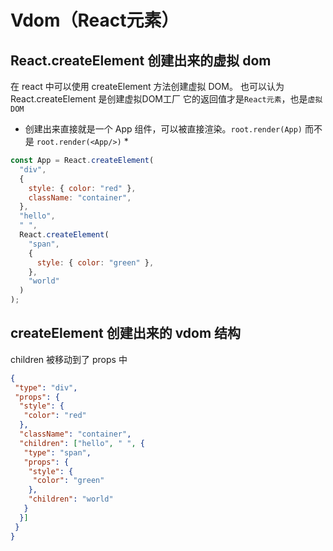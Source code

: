 # Vdom（React元素）

## React.createElement 创建出来的虚拟 dom

在 react 中可以使用 createElement 方法创建虚拟 DOM。
也可以认为 React.createElement 是创建虚拟DOM工厂
它的返回值才是`React元素`，也是`虚拟DOM`

* 创建出来直接就是一个 App 组件，可以被直接渲染。`root.render(App)` 而不是 `root.render(<App/>)` *

```js
const App = React.createElement(
  "div",
  {
    style: { color: "red" },
    className: "container",
  },
  "hello",
  " ",
  React.createElement(
    "span",
    {
      style: { color: "green" },
    },
    "world"
  )
);
```

## createElement 创建出来的 vdom 结构

children 被移动到了 props 中

```json
{
 "type": "div",
 "props": {
  "style": {
   "color": "red"
  },
  "className": "container",
  "children": ["hello", " ", {
   "type": "span",
   "props": {
    "style": {
     "color": "green"
    },
    "children": "world"
   }
  }]
 }
}
```
